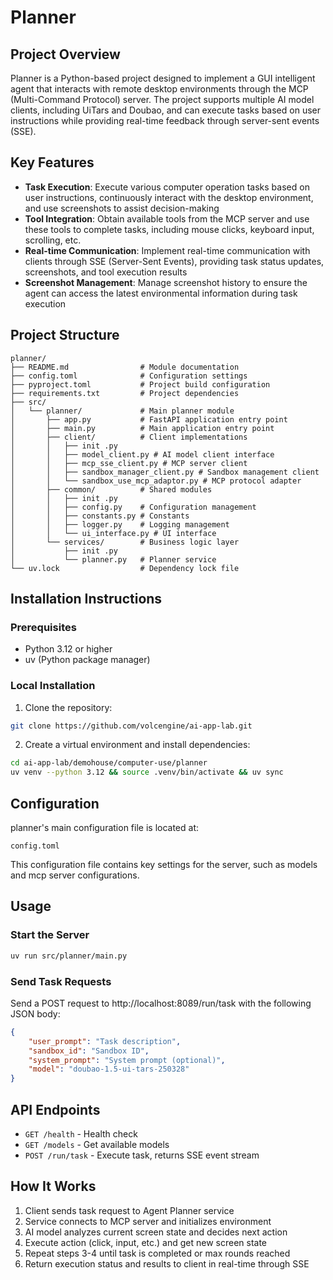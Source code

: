 # Planner

## Project Overview
Planner is a Python-based project designed to implement a GUI intelligent agent that interacts with remote desktop environments through the MCP (Multi-Command Protocol) server. The project supports multiple AI model clients, including UiTars and Doubao, and can execute tasks based on user instructions while providing real-time feedback through server-sent events (SSE).

## Key Features
- **Task Execution**: Execute various computer operation tasks based on user instructions, continuously interact with the desktop environment, and use screenshots to assist decision-making
- **Tool Integration**: Obtain available tools from the MCP server and use these tools to complete tasks, including mouse clicks, keyboard input, scrolling, etc.
- **Real-time Communication**: Implement real-time communication with clients through SSE (Server-Sent Events), providing task status updates, screenshots, and tool execution results
- **Screenshot Management**: Manage screenshot history to ensure the agent can access the latest environmental information during task execution

## Project Structure
```
planner/
├── README.md                # Module documentation
├── config.toml              # Configuration settings
├── pyproject.toml           # Project build configuration
├── requirements.txt         # Project dependencies
├── src/
│   └── planner/             # Main planner module
│       ├── app.py           # FastAPI application entry point
│       ├── main.py          # Main application entry point
│       ├── client/          # Client implementations
│       │   ├── init .py
│       │   ├── model_client.py # AI model client interface
│       │   ├── mcp_sse_client.py # MCP server client
│       │   ├── sandbox_manager_client.py # Sandbox management client
│       │   └── sandbox_use_mcp_adaptor.py # MCP protocol adapter
│       ├── common/          # Shared modules
│       │   ├── init .py
│       │   ├── config.py    # Configuration management
│       │   ├── constants.py # Constants
│       │   ├── logger.py    # Logging management
│       │   └── ui_interface.py # UI interface
│       └── services/        # Business logic layer
│           ├── init .py
│           └── planner.py   # Planner service
└── uv.lock                  # Dependency lock file
```

## Installation Instructions
### Prerequisites
- Python 3.12 or higher
- uv (Python package manager)

### Local Installation
1. Clone the repository:
```bash
git clone https://github.com/volcengine/ai-app-lab.git
```

2. Create a virtual environment and install dependencies:
```bash
cd ai-app-lab/demohouse/computer-use/planner
uv venv --python 3.12 && source .venv/bin/activate && uv sync
```

## Configuration

planner's main configuration file is located at:

```
config.toml
```

This configuration file contains key settings for the server, such as models and mcp server configurations.

## Usage

### Start the Server
```bash
uv run src/planner/main.py
```

### Send Task Requests
Send a POST request to http://localhost:8089/run/task with the following JSON body:

```json
{
    "user_prompt": "Task description",
    "sandbox_id": "Sandbox ID",
    "system_prompt": "System prompt (optional)",
    "model": "doubao-1.5-ui-tars-250328"
}
```

## API Endpoints

- `GET /health` - Health check
- `GET /models` - Get available models
- `POST /run/task` - Execute task, returns SSE event stream

## How It Works
1. Client sends task request to Agent Planner service
2. Service connects to MCP server and initializes environment
3. AI model analyzes current screen state and decides next action
4. Execute action (click, input, etc.) and get new screen state
5. Repeat steps 3-4 until task is completed or max rounds reached
6. Return execution status and results to client in real-time through SSE
